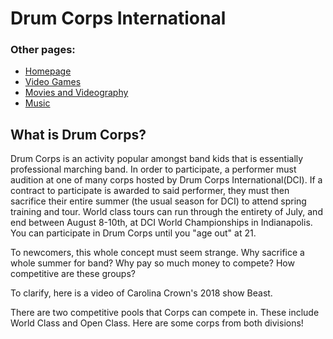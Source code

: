 
<html>
  <h1>
    Drum Corps International
  </h1>
  <body>
    <h3>
      Other pages:
    </h3>
    <ul>
      <li><a href="README.md">Homepage</a></li>
      <li><a href="Video_Games.md">Video Games</a></li>
      <li><a href="Movies.md">Movies and Videography</a></li>
      <li><a href="Music.md">Music</a></li>   
    </ul>
  
<h2> What is Drum Corps?</h2>
    
<p> Drum Corps is an activity popular amongst band kids that is essentially professional marching band. In order to participate, a performer must audition at one of many corps hosted by Drum Corps International(DCI). If a contract to participate is awarded to said performer, they must then sacrifice their entire summer (the usual season for DCI) to attend spring training and tour. World class tours can run through the entirety of July, and end between August 8-10th, at DCI World Championships in Indianapolis. You can participate in Drum Corps until you "age out" at 21. </p>
    
<p> To newcomers, this whole concept must seem strange. Why sacrifice a whole summer for band? Why pay so much money to compete? How competitive are these groups?</p>

<p>To clarify, here is a video of Carolina Crown's 2018 show Beast.</p>
      
<p>There are two competitive pools that Corps can compete in. These include World Class and Open Class. Here are some corps from both divisions!</p>
  
  
  
